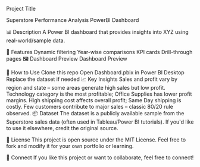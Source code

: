 Project Title

Superstore Performance Analysis PowerBI Dashboard

📊 Description
A Power BI dashboard that provides insights into XYZ using real-world/sample data.

🧩 Features
Dynamic filtering
Year-wise comparisons
KPI cards
Drill-through pages
🖼️ Dashboard Preview
Dashboard Preview

📝 How to Use
Clone this repo
Open Dashboard.pbix in Power BI Desktop
Replace the dataset if needed
📈 Key Insights
Sales and profit vary by region and state – some areas generate high sales but low profit.
Technology category is the most profitable; Office Supplies has lower profit margins.
High shipping cost affects overall profit; Same Day shipping is costly.
Few customers contribute to major sales – classic 80/20 rule observed.
📦 Dataset
The dataset is a publicly available sample from the Superstore sales data (often used in Tableau/Power BI tutorials). If you'd like to use it elsewhere, credit the original source.

📃 License
This project is open source under the MIT License. Feel free to fork and modify it for your own portfolio or learning.

🤝 Connect
If you like this project or want to collaborate, feel free to connect!
